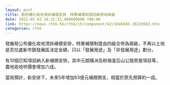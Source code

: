 ```yaml
---
layout: post
title: 政府優化收地清拆補償安排　特惠補償制度四級併為兩級
date: 2022-05-03 18:22:51.000000000 +08:00
link: https://news.rthk.hk/rthk/ch/component/k2/1646845-20220503.htm
categories: rthk
---
```


發展局公布優化收地清拆補償安排，特惠補償制度由四級合併為兩級，不再以土地是否位處新市鎮發展區決定金額，只以「發展用途」及「非發展用途」劃分。

有10個已知項目納入新補償安排，其中元朗橫洲及粉嶺皇后山公營房屋項目等，農地收地呎價會增加六成。

當局預計，新安排下，未來5年增加63億元補償開支，相當於原先預算約一成。
